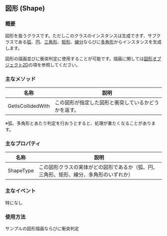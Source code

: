 ## 図形 (Shape)

### 概要

図形を扱うクラスです。ただしこのクラスのインスタンスは生成できず、サブクラスである[弧](./ArcShape.md)、[円](./CircleShape.md)、[三角形](./TriangleShape.md)、[矩形](./RectangleShape.md)、[線分](./LineShape.md)ならびに[多角形](./PolygonShape.md)からインスタンスを生成します。

図形の描画並びに衝突判定に使用することが可能です。描画に関しては[図形オブジェクト2D](../2D/GeometryObject2D.md)の項を参照してください。

### 主なメソッド


| 名称 | 説明 |
|---|---|
| GetIsCollidedWith | この図形が指定した図形と衝突しているかどうかを返す。 |

※弧、多角形とあたり判定を行おうとすると、処理が重たくなることがあります。

### 主なプロパティ

| 名称 | 説明 |
|---|---|
| ShapeType | この図形クラスの実体がどの図形であるか（弧、円、三角形、矩形、線分、多角形のいずれか） |

### 主なイベント

特になし

### 使用方法

サンプルの図形描画ならびに衝突判定